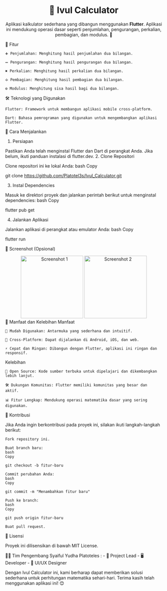 <h1 align="center">🧮 Ivul Calculator</h1><p align="center"> Aplikasi kalkulator sederhana yang dibangun menggunakan <strong>Flutter</strong>. Aplikasi ini mendukung operasi dasar seperti penjumlahan, pengurangan, perkalian, pembagian, dan modulus. 🚀 </p>
🌟 Fitur

    ➕ Penjumlahan: Menghitung hasil penjumlahan dua bilangan.

    ➖ Pengurangan: Menghitung hasil pengurangan dua bilangan.

    ✖️ Perkalian: Menghitung hasil perkalian dua bilangan.

    ➗ Pembagian: Menghitung hasil pembagian dua bilangan.

    ⚙️ Modulus: Menghitung sisa hasil bagi dua bilangan.

🛠️ Teknologi yang Digunakan

    Flutter: Framework untuk membangun aplikasi mobile cross-platform.

    Dart: Bahasa pemrograman yang digunakan untuk mengembangkan aplikasi Flutter.

🚀 Cara Menjalankan
1. Persiapan

Pastikan Anda telah menginstal Flutter dan Dart di perangkat Anda. Jika belum, ikuti panduan instalasi di flutter.dev.
2. Clone Repositori

Clone repositori ini ke lokal Anda:
bash
Copy

git clone https://github.com/Platotel3s/Ivul_Calculator.git

3. Instal Dependencies

Masuk ke direktori proyek dan jalankan perintah berikut untuk menginstal dependencies:
bash
Copy

flutter pub get

4. Jalankan Aplikasi

Jalankan aplikasi di perangkat atau emulator Anda:
bash
Copy

flutter run

📸 Screenshot (Opsional)

<div align="center"> <img src="screenshot1.png" alt="Screenshot 1" width="200"> <img src="screenshot2.png" alt="Screenshot 2" width="200"> </div>
🌟 Manfaat dan Kelebihan
Manfaat

    🧮 Mudah Digunakan: Antarmuka yang sederhana dan intuitif.

    📱 Cross-Platform: Dapat dijalankan di Android, iOS, dan web.

    ⚡ Cepat dan Ringan: Dibangun dengan Flutter, aplikasi ini ringan dan responsif.

Kelebihan

    🔧 Open Source: Kode sumber terbuka untuk dipelajari dan dikembangkan lebih lanjut.

    🛠️ Dukungan Komunitas: Flutter memiliki komunitas yang besar dan aktif.

    📊 Fitur Lengkap: Mendukung operasi matematika dasar yang sering digunakan.

🤝 Kontribusi

Jika Anda ingin berkontribusi pada proyek ini, silakan ikuti langkah-langkah berikut:

    Fork repository ini.

    Buat branch baru:
    bash
    Copy

    git checkout -b fitur-baru

    Commit perubahan Anda:
    bash
    Copy

    git commit -m "Menambahkan fitur baru"

    Push ke branch:
    bash
    Copy

    git push origin fitur-baru

    Buat pull request.

📜 Lisensi

Proyek ini dilisensikan di bawah MIT License.

👨‍💻 Tim Pengembang
    Syaiful Yudha Platoteles : 
      - 🚀 Project Lead
      - 🖥️ Developer
      - 🎨 UI/UX Designer

Dengan Ivul Calculator ini, kami berharap dapat memberikan solusi sederhana untuk perhitungan matematika sehari-hari. Terima kasih telah menggunakan aplikasi ini! 😊
